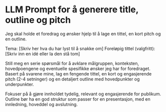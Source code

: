 # LLM Prompt for å generere title, outline og pitch

Jeg skal holde et foredrag og ønsker hjelp til å lage en tittel, en kort pitch og en outline.

Tema: [Skriv her hva du har lyst til å snakke om]
Foreløpig tittel (valgfritt): [Skriv inn en idé eller la den stå tom]

Still meg en serie spørsmål for å avklare målgruppen, konteksten, hovedpoengene og eventuelle spesifikke ønsker jeg har for foredraget. Basert på svarene mine, lag en fengende tittel, en kort og engasjerende pitch (2-4 setninger) og en detaljert outline med hovedpunkter og underpunkter.

Fokuser på å gjøre innholdet tydelig, relevant og engasjerende for publikum. Outline bør ha en god struktur som passer for en presentasjon, med en innledning, hoveddel og avslutning.
